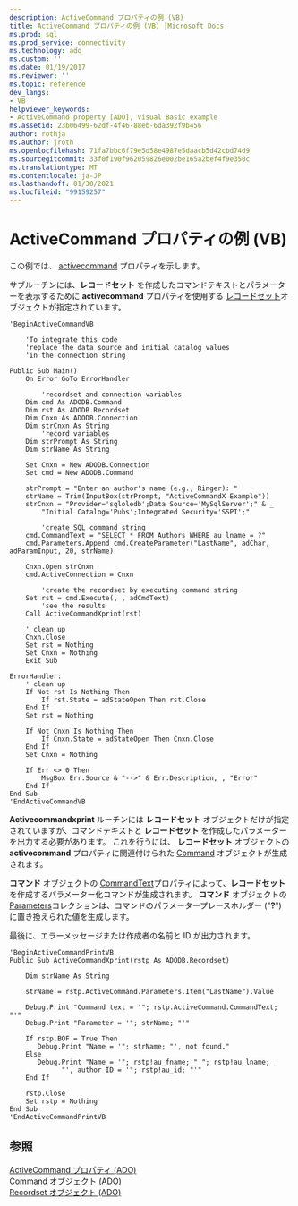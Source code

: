 ```yaml
---
description: ActiveCommand プロパティの例 (VB)
title: ActiveCommand プロパティの例 (VB) |Microsoft Docs
ms.prod: sql
ms.prod_service: connectivity
ms.technology: ado
ms.custom: ''
ms.date: 01/19/2017
ms.reviewer: ''
ms.topic: reference
dev_langs:
- VB
helpviewer_keywords:
- ActiveCommand property [ADO], Visual Basic example
ms.assetid: 23b06499-62df-4f46-88eb-6da392f9b456
author: rothja
ms.author: jroth
ms.openlocfilehash: 71fa7bbc6f79e5d58e4987e5daacb5d42cbd74d9
ms.sourcegitcommit: 33f0f190f962059826e002be165a2bef4f9e350c
ms.translationtype: MT
ms.contentlocale: ja-JP
ms.lasthandoff: 01/30/2021
ms.locfileid: "99159257"
---
```

# <a name="activecommand-property-example-vb"></a>ActiveCommand プロパティの例 (VB)
この例では、 [activecommand](./activecommand-property-ado.md) プロパティを示します。  
  
 サブルーチンには、**レコードセット** を作成したコマンドテキストとパラメーターを表示するために **activecommand** プロパティを使用する [レコードセット](./recordset-object-ado.md)オブジェクトが指定されています。  
  
```  
'BeginActiveCommandVB  
  
    'To integrate this code  
    'replace the data source and initial catalog values  
    'in the connection string  
  
Public Sub Main()  
    On Error GoTo ErrorHandler  
  
        'recordset and connection variables  
    Dim cmd As ADODB.Command  
    Dim rst As ADODB.Recordset  
    Dim Cnxn As ADODB.Connection  
    Dim strCnxn As String  
        'record variables  
    Dim strPrompt As String  
    Dim strName As String  
  
    Set Cnxn = New ADODB.Connection  
    Set cmd = New ADODB.Command  
  
    strPrompt = "Enter an author's name (e.g., Ringer): "  
    strName = Trim(InputBox(strPrompt, "ActiveCommandX Example"))  
    strCnxn = "Provider='sqloledb';Data Source='MySqlServer';" & _  
        "Initial Catalog='Pubs';Integrated Security='SSPI';"  
  
        'create SQL command string  
    cmd.CommandText = "SELECT * FROM Authors WHERE au_lname = ?"  
    cmd.Parameters.Append cmd.CreateParameter("LastName", adChar, adParamInput, 20, strName)  
  
    Cnxn.Open strCnxn  
    cmd.ActiveConnection = Cnxn  
  
        'create the recordset by executing command string  
    Set rst = cmd.Execute(, , adCmdText)  
        'see the results  
    Call ActiveCommandXprint(rst)  
  
    ' clean up  
    Cnxn.Close  
    Set rst = Nothing  
    Set Cnxn = Nothing  
    Exit Sub  
  
ErrorHandler:  
    ' clean up  
    If Not rst Is Nothing Then  
        If rst.State = adStateOpen Then rst.Close  
    End If  
    Set rst = Nothing  
  
    If Not Cnxn Is Nothing Then  
        If Cnxn.State = adStateOpen Then Cnxn.Close  
    End If  
    Set Cnxn = Nothing  
  
    If Err <> 0 Then  
        MsgBox Err.Source & "-->" & Err.Description, , "Error"  
    End If  
End Sub  
'EndActiveCommandVB  
```  
  
 **Activecommandxprint** ルーチンには **レコードセット** オブジェクトだけが指定されていますが、コマンドテキストと **レコードセット** を作成したパラメーターを出力する必要があります。 これを行うには、 **レコードセット** オブジェクトの **activecommand** プロパティに関連付けられた [Command](./command-object-ado.md) オブジェクトが生成されます。  
  
 **コマンド** オブジェクトの [CommandText](./commandtext-property-ado.md)プロパティによって、**レコードセット** を作成するパラメーター化コマンドが生成されます。 **コマンド** オブジェクトの [Parameters](./parameters-collection-ado.md)コレクションは、コマンドのパラメータープレースホルダー ("**?**") に置き換えられた値を生成します。  
  
 最後に、エラーメッセージまたは作成者の名前と ID が出力されます。  
  
```  
'BeginActiveCommandPrintVB  
Public Sub ActiveCommandXprint(rstp As ADODB.Recordset)  
  
    Dim strName As String  
  
    strName = rstp.ActiveCommand.Parameters.Item("LastName").Value  
  
    Debug.Print "Command text = '"; rstp.ActiveCommand.CommandText; "'"  
    Debug.Print "Parameter = '"; strName; "'"  
  
    If rstp.BOF = True Then  
       Debug.Print "Name = '"; strName; "', not found."  
    Else  
       Debug.Print "Name = '"; rstp!au_fname; " "; rstp!au_lname; _  
             "', author ID = '"; rstp!au_id; "'"  
    End If  
  
    rstp.Close  
    Set rstp = Nothing  
End Sub  
'EndActiveCommandPrintVB  
```  
  
## <a name="see-also"></a>参照  
 [ActiveCommand プロパティ (ADO)](./activecommand-property-ado.md)   
 [Command オブジェクト (ADO)](./command-object-ado.md)   
 [Recordset オブジェクト (ADO)](./recordset-object-ado.md)